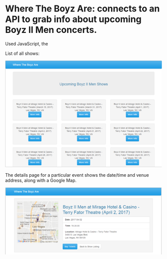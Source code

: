# Where The Boyz Are: connects to an API to grab info about upcoming Boyz II Men concerts.
 
 Used JavaScript, the 

List of all shows:


![Show Listing](https://github.com/morrme/wtba/blob/master/wtbalisting.PNG?raw=true "Show Listing")


The details page for a particular event shows the date/time and venue address, along with a Google Map.

![Show Details](https://github.com/morrme/wtba/blob/master/wtbadetail.PNG?raw=true "Show Details")


